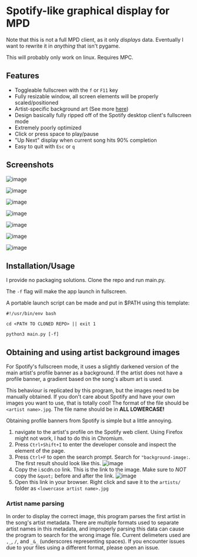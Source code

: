 # Spotify-like graphical display for MPD

Note that this is not a full MPD client, as it only *displays* data.
Eventually I want to rewrite it in *anything* that isn't pygame.

This will probably only work on linux.
Requires MPC.

## Features
- Toggleable fullscreen with the `f` or `F11` key
- Fully resizable window, all screen elements will be properly scaled/positioned
- Artist-specific background art (See more [here](https://github.com/allylikesu/mpd-display#obtaining-and-using-artist-background-images))
- Design basically fully ripped off of the Spotify desktop client's fullscreen mode
- Extremely poorly optimized
- Click or press space to play/pause
- "Up Next" display when current song hits 90% completion
- Easy to quit with `Esc` or `q`

## Screenshots
![image](img/1.png)

![image](img/2.png)

![image](img/3.png)

![image](img/4.png)

![image](img/5.png)

![image](img/6.png)

![image](img/7.png)

## Installation/Usage
I provide no packaging solutions. Clone the repo and run main.py.

The `-f` flag will make the app launch in fullscreen.

A portable launch script can be made and put in $PATH using this template:
```
#!/usr/bin/env bash

cd <PATH TO CLONED REPO> || exit 1

python3 main.py [-f]
```

## Obtaining and using artist background images
For Spotify's fullscreen mode, it uses a slightly darkened version of the main artist's profile banner as a background.
If the artist does not have a profile banner, a gradient based on the song's album art is used.

This behaviour is replicated by this program, but the images need to be manually obtained.
If you don't care about Spotify and have your own images you want to use, that is totally cool!
The format of the file should be `<artist name>.jpg`.
The file name should be in **ALL LOWERCASE!**

Obtaining profile banners from Spotify is simple but a little annoying. 
1. navigate to the artist's profile on the Spotify web client. Using Firefox might not work, I had to do this in Chromium.
2. Press `Ctrl+Shift+I` to enter the developer console and inspect the element of the page.
3. Press `Ctrl+F` to open the search prompt. Search for `"background-image:`. The first result should look like this.
![image](img/background.png)
4. Copy the i.scdn.co link. This is the link to the image. Make sure to *NOT* copy the `&quot;` before and after the link.
![image](img/background2.png)
5. Open this link in your browser. Right click and save it to the `artists/` folder as `<lowercase artist name>.jpg`

### Artist name parsing
In order to display the correct image, this program parses the first artist in the song's artist metadata. There are multiple formats used to separate artist names in this metadata, and improperly parsing this data can cause the program to search for the wrong image file. Current delimeters used are `,_`, `/`, and `_&_` (underscores representing spaces). If you encounter issues due to your files using a different format, please open an issue.



